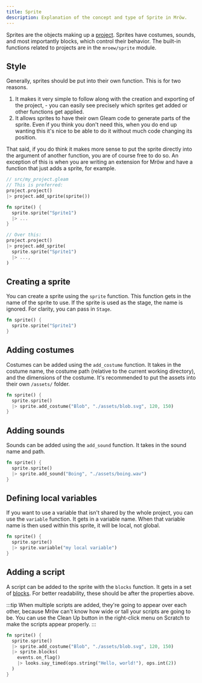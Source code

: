 ```yaml
---
title: Sprite
description: Explanation of the concept and type of Sprite in Mröw.
---
```


Sprites are the objects making up a [project](./project.md). Sprites have costumes, sounds, and most importantly blocks, which control their behavior. The built-in functions related to projects are in the `mroew/sprite` module.

## Style

Generally, sprites should be put into their own function. This is for two reasons.

1. It makes it very simple to follow along with the creation and exporting of the project, - you can easily see precisely which sprites get added or other functions get applied.
2. It allows sprites to have their own Gleam code to generate parts of the sprite. Even if you think you don't need this, when you do end up wanting this it's nice to be able to do it without much code changing its position.

That said, if you do think it makes more sense to put the sprite directly into the argument of another function, you are of course free to do so. An exception of this is when you are writing an extension for Mröw and have a function that just adds a sprite, for example.

```rs
// src/my_project.gleam
// This is preferred:
project.project()
|> project.add_sprite(sprite())

fn sprite() {
  sprite.sprite("Sprite1")
  |> ...
}

// Over this:
project.project()
|> project.add_sprite(
  sprite.sprite("Sprite1")
  |> ...,
)
```

## Creating a sprite

You can create a sprite using the `sprite` function. This function gets in the name of the sprite to use. If the sprite is used as the stage, the name is ignored. For clarity, you can pass in `Stage`.

```rs
fn sprite() {
  sprite.sprite("Sprite1")
}
```

## Adding costumes

Costumes can be added using the `add_costume` function. It takes in the costume name, the costume path (relative to the current working directory), and the dimensions of the costume. It's recommended to put the assets into their own `/assets/` folder.

```rs
fn sprite() {
  sprite.sprite()
  |> sprite.add_costume("Blob", "./assets/blob.svg", 120, 150)
}
```

## Adding sounds

Sounds can be added using the `add_sound` function. It takes in the sound name and path.

```rs
fn sprite() {
  sprite.sprite()
  |> sprite.add_sound("Boing", "./assets/boing.wav")
}
```

## Defining local variables

If you want to use a variable that isn't shared by the whole project, you can use the `variable` function. It gets in a variable name. When that variable name is then used within this sprite, it will be local, not global.

```rs
fn sprite() {
  sprite.sprite()
  |> sprite.variable("my local variable")
}
```

## Adding a script

A script can be added to the sprite with the `blocks` function. It gets in a set of [blocks](./blocks.md). For better readability, these should be after the properties above.

:::tip
When multiple scripts are added, they're going to appear over each other, because Mröw can't know how wide or tall your scripts are going to be. You can use the Clean Up button in the right-click menu on Scratch to make the scripts appear properly.
:::

```rs
fn sprite() {
  sprite.sprite()
  |> sprite.add_costume("Blob", "./assets/blob.svg", 120, 150)
  |> sprite.blocks(
    events.on_flag()
    |> looks.say_timed(ops.string("Hello, world!"), ops.int(2))
  )
}
```
